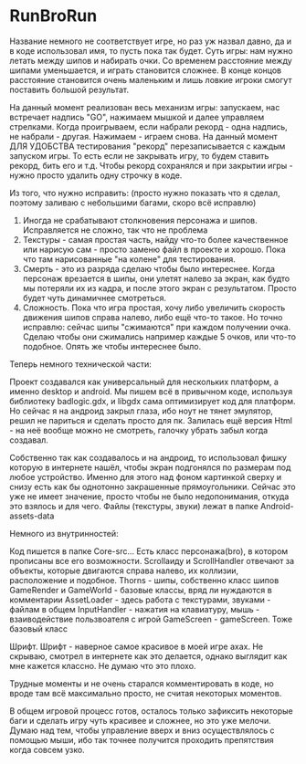 # RunBroRun
Название немного не соответствует игре, но раз уж назвал давно, да и в коде использовал имя, то пусть пока так будет.
Суть игры: нам нужно летать между шипов и набирать очки. Со временем расстояние между шипами уменьшается, и играть становится сложнее.
В конце концов расстояние становится очень маленьким и лишь ловкие игроки смогут поставить большой результат. 

На данный момент реализован весь механизм игры: запускаем, нас встречает надпись "GO", нажимаем мышкой и далее управляем стрелками.
Когда проигрываем, если набрали рекорд - одна надпись, не набрали - другая. Нажимаем - играем снова. На данный момент ДЛЯ УДОБСТВА
тестирования "рекорд" перезаписывается с каждым запуском игры. То есть если не закрывать игру, то будем ставить рекорд, бить его и т.д.
Чтобы рекорд сохранялся и при закрытии игры - нужно просто удалить одну строчку в коде. 

Из того, что нужно исправить: (просто нужно показать что я сделал, поэтому заливаю с небольшими багами, скоро всё исправлю)
1) Иногда не срабатывают столкновения персонажа и шипов. Исправляется не сложно, так что не проблема
2) Текстуры - самая простая часть, найду что-то более качественное или нарисую сам - просто заменю файл в проекте и хорошо. Пока что
там нарисованные "на колене" для тестирования.
3) Смерть - это из разряда сделаю чтобы было интереснее. Когда персонаж врезается в шипы, они улетят налево за экран, как будто мы потеряли
их из кадра, и после этого экран с результатом. Просто будет чуть динамичнее смотреться.
4) Сложность. Пока что игра простая, хочу либо увеличить скорость движения шипов справа налево, либо ещё что-то такое. Но точно исправлю:
сейчас шипы "сжимаются" при каждом получении очка. Сделаю чтобы они сжимались например каждые 5 очков, или что-то подобное. Опять же чтобы
интереснее было.

Теперь немного технической части:

Проект создавался как универсальный для нескольких платформ, а именно desktop и android. Мы пишем всё в привычном коде, используя
библиотеку badlogic.gdx, и libgdx сама оптимизирует код для платформ. Но сейчас я на андроид закрыл глаза, ибо ноут не тянет эмулятор,
решил не париться и сделать просто для пк. Залилась ещё версия Html - на неё вообще можно не смотреть, галочку убрать забыл когда создавал.

Собственно так как создавалось и на андроид, то использовал фишку которую в интернете нашёл, чтобы экран подгонялся по размерам под любое
устройство. Именно для этого над фоном картинкой сверху и снизу есть как бы однотонно закрашенные прямоугольники. Сейчас это уже не имеет
значение, просто чтобы не было недопонимания, откуда это взялось и для чего.
Файлы (текстуры, звуки) лежат в папке Android-assets-data

Немного из внутринностей:

Код пишется в папке Core-src...
Есть класс персонажа(bro), в котором прописаны все его возможности.
Scrollaиду и ScrollHandler отвечают за объекты, которые двигаются справа налево, их коллизии, расположение и подобное.
Thorns - шипы, собственно класс шипов
GameRender и GameWorld - базовые классы, вряд ли нуждаются в комментарии
AssetLoader - здесь работа с текстурами, звуками - файлам в общем
InputHandler - нажатия на клавиатуру, мышь - взаиводействие пользвоателя с игрой
GameScreen - gameScreen. Тоже базовый класс

Шрифт. Шрифт - наверное самое красивое в моей игре ахах. Не скрываю, смотрел в интернете как это делается, однако выглядит
как мне кажется классно. Не думаю что это плохо.

Трудные моменты и не очень старался комментировать в коде, но вроде там всё максимально просто, не считая некоторых моментов.

В общем игровой процесс готов, осталось только зафиксить некоторые баги и сделать игру чуть красивее и сложнее, но это уже мелочи.
Думаю над тем, чтобы управление вверх и вниз осуществлялось с помощью мыши, ибо так точнее получится проходить препятствия когда совсем
узко.
